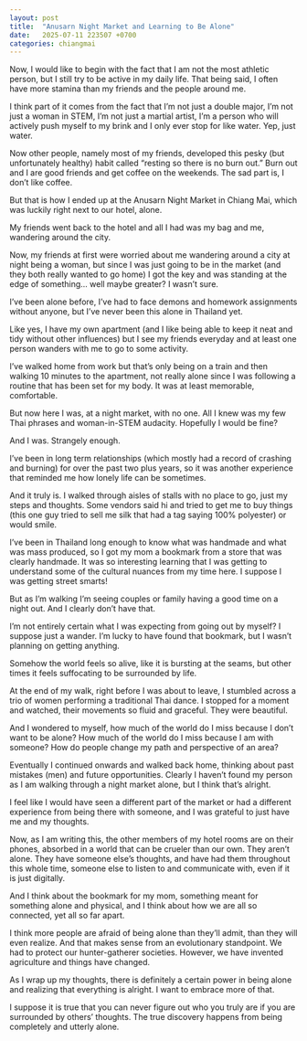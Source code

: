 ```yaml
---
layout: post
title:  "Anusarn Night Market and Learning to Be Alone"
date:   2025-07-11 223507 +0700
categories: chiangmai
---
```

Now, I would like to begin with the fact that I am not the most athletic person, but I still try to be active in my daily life. That being said, I often have more stamina than my friends and the people around me.

I think part of it comes from the fact that I’m not just a double major, I’m not just a woman in STEM, I’m not just a martial artist, I’m a person who will actively push myself to my brink and I only ever stop for like water. Yep, just water.

Now other people, namely most of my friends, developed this pesky (but unfortunately healthy) habit called “resting so there is no burn out.” Burn out and I are good friends and get coffee on the weekends. The sad part is, I don’t like coffee.

But that is how I ended up at the Anusarn Night Market in Chiang Mai, which was luckily right next to our hotel, alone.

My friends went back to the hotel and all I had was my bag and me, wandering around the city.

Now, my friends at first were worried about me wandering around a city at night being a woman, but since I was just going to be in the market (and they both really wanted to go home) I got the key and was standing at the edge of something… well maybe greater? I wasn’t sure.

I’ve been alone before, I’ve had to face demons and homework assignments without anyone, but I’ve never been this alone in Thailand yet.

Like yes, I have my own apartment (and I like being able to keep it neat and tidy without other influences) but I see my friends everyday and at least one person wanders with me to go to some activity.

I’ve walked home from work but that’s only being on a train and then walking 10 minutes to the apartment, not really alone since I was following a routine that has been set for my body. It was at least memorable, comfortable.

But now here I was, at a night market, with no one. All I knew was my few Thai phrases and woman-in-STEM audacity. Hopefully I would be fine?

And I was. Strangely enough.

I’ve been in long term relationships (which mostly had a record of crashing and burning) for over the past two plus years, so it was another experience that reminded me how lonely life can be sometimes.

And it truly is. I walked through aisles of stalls with no place to go, just my steps and thoughts. Some vendors said hi and tried to get me to buy things (this one guy tried to sell me silk that had a tag saying 100% polyester) or would smile.

I’ve been in Thailand long enough to know what was handmade and what was mass produced, so I got my mom a bookmark from a store that was clearly handmade. It was so interesting learning that I was getting to understand some of the cultural nuances from my time here. I suppose I was getting street smarts!

But as I’m walking I’m seeing couples or family having a good time on a night out. And I clearly don’t have that.

I’m not entirely certain what I was expecting from going out by myself? I suppose just a wander. I’m lucky to have found that bookmark, but I wasn’t planning on getting anything.

Somehow the world feels so alive, like it is bursting at the seams, but other times it feels suffocating to be surrounded by life.

At the end of my walk, right before I was about to leave, I stumbled across a trio of women performing a traditional Thai dance. I stopped for a moment and watched, their movements so fluid and graceful. They were beautiful.

And I wondered to myself, how much of the world do I miss because I don’t want to be alone? How much of the world do I miss because I am with someone? How do people change my path and perspective of an area?

Eventually I continued onwards and walked back home, thinking about past mistakes (men) and future opportunities. Clearly I haven’t found my person as I am walking through a night market alone, but I think that’s alright. 

I feel like I would have seen a different part of the market or had a different experience from being there with someone, and I was grateful to just have me and my thoughts.

Now, as I am writing this, the other members of my hotel rooms are on their phones, absorbed in a world that can be crueler than our own. They aren’t alone. They have someone else’s thoughts, and have had them throughout this whole time, someone else to listen to and communicate with, even if it is just digitally.

And I think about the bookmark for my mom, something meant for something alone and physical, and I think about how we are all so connected, yet all so far apart.

I think more people are afraid of being alone than they’ll admit, than they will even realize. And that makes sense from an evolutionary standpoint. We had to protect our hunter-gatherer societies. However, we have invented agriculture and things have changed.

As I wrap up my thoughts, there is definitely a certain power in being alone and realizing that everything is alright. I want to embrace more of that.

I suppose it is true that you can never figure out who you truly are if you are surrounded by others’ thoughts. The true discovery happens from being completely and utterly alone.
